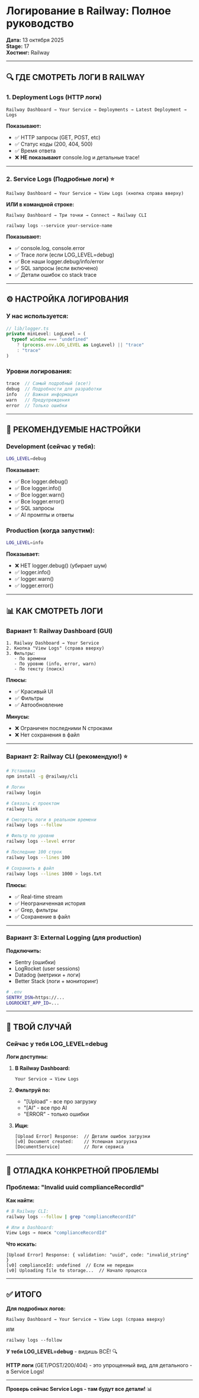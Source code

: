 # Логирование в Railway: Полное руководство

**Дата:** 13 октября 2025  
**Stage:** 17  
**Хостинг:** Railway

---

## 🔍 ГДЕ СМОТРЕТЬ ЛОГИ В RAILWAY

### 1. **Deployment Logs** (HTTP логи)

```
Railway Dashboard → Your Service → Deployments → Latest Deployment → Logs
```

**Показывают:**
- ✅ HTTP запросы (GET, POST, etc)
- ✅ Статус коды (200, 404, 500)
- ✅ Время ответа
- ❌ **НЕ показывают** console.log и детальные trace!

---

### 2. **Service Logs** (Подробные логи) ⭐

```
Railway Dashboard → Your Service → View Logs (кнопка справа вверху)
```

**ИЛИ в командной строке:**

```
Railway Dashboard → Три точки → Connect → Railway CLI

railway logs --service your-service-name
```

**Показывают:**
- ✅ console.log, console.error
- ✅ Trace логи (если LOG_LEVEL=debug)
- ✅ Все наши logger.debug/info/error
- ✅ SQL запросы (если включено)
- ✅ Детали ошибок со stack trace

---

## ⚙️ НАСТРОЙКА ЛОГИРОВАНИЯ

### У нас используется:

```typescript
// lib/logger.ts
private minLevel: LogLevel = (
  typeof window === "undefined" 
    ? (process.env.LOG_LEVEL as LogLevel) || "trace" 
    : "trace"
)
```

### Уровни логирования:

```typescript
trace  // Самый подробный (все!)
debug  // Подробности для разработки
info   // Важная информация
warn   // Предупреждения
error  // Только ошибки
```

---

## 🎯 РЕКОМЕНДУЕМЫЕ НАСТРОЙКИ

### Development (сейчас у тебя):
```bash
LOG_LEVEL=debug
```

**Показывает:**
- ✅ Все logger.debug()
- ✅ Все logger.info()
- ✅ Все logger.warn()
- ✅ Все logger.error()
- ✅ SQL запросы
- ✅ AI промпты и ответы

### Production (когда запустим):
```bash
LOG_LEVEL=info
```

**Показывает:**
- ❌ НЕТ logger.debug() (убирает шум)
- ✅ logger.info()
- ✅ logger.warn()
- ✅ logger.error()

---

## 📊 КАК СМОТРЕТЬ ЛОГИ

### Вариант 1: Railway Dashboard (GUI)

```
1. Railway Dashboard → Your Service
2. Кнопка "View Logs" (справа вверху)
3. Фильтры:
   - По времени
   - По уровню (info, error, warn)
   - По тексту (поиск)
```

**Плюсы:**
- ✅ Красивый UI
- ✅ Фильтры
- ✅ Автообновление

**Минусы:**
- ❌ Ограничен последними N строками
- ❌ Нет сохранения в файл

---

### Вариант 2: Railway CLI (рекомендую!) ⭐

```bash
# Установка
npm install -g @railway/cli

# Логин
railway login

# Связать с проектом
railway link

# Смотреть логи в реальном времени
railway logs --follow

# Фильтр по уровню
railway logs --level error

# Последние 100 строк
railway logs --lines 100

# Сохранить в файл
railway logs --lines 1000 > logs.txt
```

**Плюсы:**
- ✅ Real-time stream
- ✅ Неограниченная история
- ✅ Grep, фильтры
- ✅ Сохранение в файл

---

### Вариант 3: External Logging (для production)

**Подключить:**
- Sentry (ошибки)
- LogRocket (user sessions)
- Datadog (метрики + логи)
- Better Stack (логи + мониторинг)

```bash
# .env
SENTRY_DSN=https://...
LOGROCKET_APP_ID=...
```

---

## 🎯 ТВОЙ СЛУЧАЙ

### Сейчас у тебя LOG_LEVEL=debug

**Логи доступны:**

1. **В Railway Dashboard:**
   ```
   Your Service → View Logs
   ```

2. **Фильтруй по:**
   - "[Upload" - все про загрузку
   - "[AI" - все про AI
   - "ERROR" - только ошибки

3. **Ищи:**
   ```
   [Upload Error] Response:  // Детали ошибок загрузки
   [v0] Document created:    // Успешная загрузка
   [DocumentService]         // Логи сервиса
   ```

---

## 🐛 ОТЛАДКА КОНКРЕТНОЙ ПРОБЛЕМЫ

### Проблема: "Invalid uuid complianceRecordId"

**Как найти:**

```bash
# В Railway CLI:
railway logs --follow | grep "complianceRecordId"

# Или в Dashboard:
View Logs → поиск "complianceRecordId"
```

**Что искать:**
```
[Upload Error] Response: { validation: "uuid", code: "invalid_string" }
[v0] complianceId: undefined  // Если не передан
[v0] Uploading file to storage...  // Начало процесса
```

---

## ✅ ИТОГО

**Для подробных логов:**

```
Railway Dashboard → Your Service → View Logs (справа вверху)

ИЛИ

railway logs --follow
```

**У тебя LOG_LEVEL=debug** - видишь ВСЁ! 🔍

**HTTP логи** (GET/POST/200/404) - это упрощенный вид, для детального - в Service Logs!

---

**Проверь сейчас Service Logs - там будут все детали!** 📊

